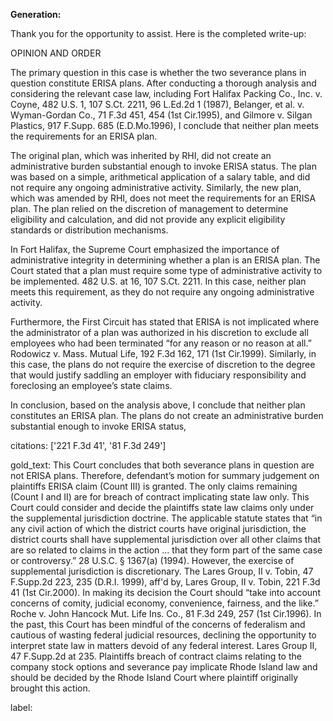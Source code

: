 **Generation:**

 Thank you for the opportunity to assist. Here is the completed write-up:

<answer>

OPINION AND ORDER

The primary question in this case is whether the two severance plans in question constitute ERISA plans. After conducting a thorough analysis and considering the relevant case law, including Fort Halifax Packing Co., Inc. v. Coyne, 482 U.S. 1, 107 S.Ct. 2211, 96 L.Ed.2d 1 (1987), Belanger, et al. v. Wyman-Gordan Co., 71 F.3d 451, 454 (1st Cir.1995), and Gilmore v. Silgan Plastics, 917 F.Supp. 685 (E.D.Mo.1996), I conclude that neither plan meets the requirements for an ERISA plan.

The original plan, which was inherited by RHI, did not create an administrative burden substantial enough to invoke ERISA status. The plan was based on a simple, arithmetical application of a salary table, and did not require any ongoing administrative activity. Similarly, the new plan, which was amended by RHI, does not meet the requirements for an ERISA plan. The plan relied on the discretion of management to determine eligibility and calculation, and did not provide any explicit eligibility standards or distribution mechanisms.

In Fort Halifax, the Supreme Court emphasized the importance of administrative integrity in determining whether a plan is an ERISA plan. The Court stated that a plan must require some type of administrative activity to be implemented. 482 U.S. at 16, 107 S.Ct. 2211. In this case, neither plan meets this requirement, as they do not require any ongoing administrative activity.

Furthermore, the First Circuit has stated that ERISA is not implicated where the administrator of a plan was authorized in his discretion to exclude all employees who had been terminated “for any reason or no reason at all.” Rodowicz v. Mass. Mutual Life, 192 F.3d 162, 171 (1st Cir.1999). Similarly, in this case, the plans do not require the exercise of discretion to the degree that would justify saddling an employer with fiduciary responsibility and foreclosing an employee’s state claims.

In conclusion, based on the analysis above, I conclude that neither plan constitutes an ERISA plan. The plans do not create an administrative burden substantial enough to invoke ERISA status,

citations: ['221 F.3d 41', '81 F.3d 249']

gold_text: This Court concludes that both severance plans in question are not ERISA plans. Therefore, defendant’s motion for summary judgement on plaintiffs ERISA claim (Count III) is granted. The only claims remaining (Count I and II) are for breach of contract implicating state law only. This Court could consider and decide the plaintiffs state law claims only under the supplemental jurisdiction doctrine. The applicable statute states that “in any civil action of which the district courts have original jurisdiction, the district courts shall have supplemental jurisdiction over all other claims that are so related to claims in the action ... that they form part of the same case or controversy.” 28 U.S.C. § 1367(a) (1994). However, the exercise of supplemental jurisdiction is discretionary. The Lares Group, II v. Tobin, 47 F.Supp.2d 223, 235 (D.R.I. 1999), aff'd by, Lares Group, II v. Tobin, 221 F.3d 41 (1st Cir.2000). In making its decision the Court should “take into account concerns of comity, judicial economy, convenience, fairness, and the like.” Roche v. John Hancock Mut. Life Ins. Co., 81 F.3d 249, 257 (1st Cir.1996). In the past, this Court has been mindful of the concerns of federalism and cautious of wasting federal judicial resources, declining the opportunity to interpret state law in matters devoid of any federal interest. Lares Group II, 47 F.Supp.2d at 235. Plaintiffs breach of contract claims relating to the company stock options and severance pay implicate Rhode Island law and should be decided by the Rhode Island Court where plaintiff originally brought this action.

label: 